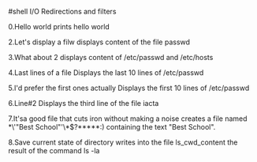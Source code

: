 #shell I/O Redirections and filters

0.Hello world
prints hello world

2.Let's display a filw
displays content of the file passwd

3.What about 2
displays content of /etc/passwd and /etc/hosts

4.Last lines of a file
Displays the last 10 lines of /etc/passwd

5.I'd prefer the first ones actually
Displays the first 10 lines of /etc/passwd

6.Line#2
Displays the third line of the file iacta

7.It'sa good file that cuts iron without making a noise
 creates a file named \*\\'"Best School"\'\\*$\?\*\*\*\*\*:) containing the text "Best School".

8.Save current state of directory
writes into the file ls_cwd_content the result of the command ls -la
